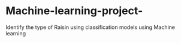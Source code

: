 # Machine-learning-project-
Identify the type of Raisin using classification models using Machine learning

